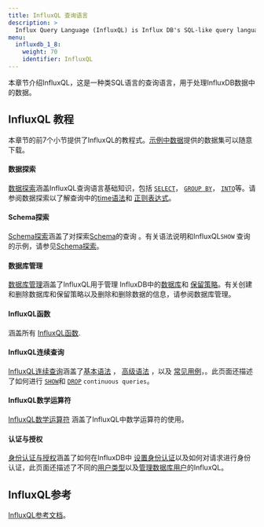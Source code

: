 ```yaml
---
title: InfluxQL 查询语言
description: >
  Influx Query Language (InfluxQL) is Influx DB's SQL-like query language.
menu:
  influxdb_1_8:
    weight: 70
    identifier: InfluxQL
---
```


本章节介绍InfluxQL，这是一种类SQL语言的查询语言，用于处理InfluxDB数据中的数据。

## InfluxQL 教程


本章节的前7个小节提供了InfluxQL的教程式。[示例中数据](/influxdb/v1.8/query_language/data_download/)提供的数据集可以随意下载。

#### 数据探索

[数据探索](/influxdb/v1.8/query_language/explore-data/)涵盖InfluxQL查询语言基础知识，包括 [`SELECT`](/influxdb/v1.8/query_language/explore-data/#the-basic-select-statement)， [`GROUP BY`](/influxdb/v1.8/query_language/explore-data/#the-group-by-clause)， [`INTO`](/influxdb/v1.8/query_language/explore-data/#the-into-clause)等。请参阅数据探索以了解查询中的[time语法](https://docs.influxdata.com/influxdb/v1.8/query_language/explore-data/#time-syntax)和 [正则表达式](https://docs.influxdata.com/influxdb/v1.8/query_language/explore-data/#regular-expressions)。

#### Schema探索

[Schema探索](https://docs.influxdata.com/influxdb/v1.8/query_language/explore-schema/)涵盖了对探索[Schema](https://docs.influxdata.com/influxdb/v1.8/concepts/glossary/#schema)的查询 。有关语法说明和InfluxQL`SHOW` 查询的示例，请参见[Schema探索]()。

#### 数据库管理

[数据库管理](https://docs.influxdata.com/influxdb/v1.8/query_language/manage-database/)涵盖了InfluxQL用于管理 InfluxDB中的[数据库](/influxdb/v1.8/concepts/glossary/#database)和 [保留策略](/influxdb/v1.8/concepts/glossary/#retention-policy-rp)。有关创建和删除数据库和保留策略以及删除和删除数据的信息，请参阅数据库管理。

#### InfluxQL函数

涵盖所有 [InfluxQL函数](/influxdb/v1.8/query_language/functions/).

#### InfluxQL连续查询

[InfluxQL连续查询](https://docs.influxdata.com/influxdb/v1.8/query_language/continuous_queries/)涵盖了[基本语法](/influxdb/v1.8/query_language/continuous_queries/#basic-syntax) ， [高级语法](/influxdb/v1.8/query_language/continuous_queries/#advanced-syntax) ，以及 [常见用例](/influxdb/v1.8/query_language/continuous_queries/#continuous-query-use-cases)，。此页面还描述了如何进行 [`SHOW`](/influxdb/v1.8/query_language/continuous_queries/#listing-continuous-queries)和 [`DROP`](/influxdb/v1.8/query_language/continuous_queries/#deleting-continuous-queries) `continuous queries`。

#### InfluxQL数学运算符

[InfluxQL数学运算符](/influxdb/v1.8/query_language/math_operators/) 涵盖了InfluxQL中数学运算符的使用。

#### 认证与授权

[身份认证与授权](/influxdb/v1.8/administration/authentication_and_authorization/)涵盖了如何在InfluxDB中
[设置身份认证](/influxdb/v1.8/administration/authentication_and_authorization/#set-up-authentication)以及如何对请求进行身份认证，此页面还描述了不同的[用户类型](/influxdb/v1.8/administration/authentication_and_authorization/#user-types-and-privileges)以及[管理数据库用户](/influxdb/v1.8/administration/authentication_and_authorization/#user-management-commands)的InfluxQL。

## InfluxQL参考

[InfluxQL参考文档](/influxdb/v1.8/query_language/spec/)。